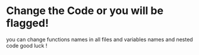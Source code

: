 # Change the Code or you will be flagged!
you can change functions names in all files
and variables names and nested code
good luck !
